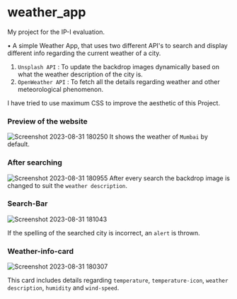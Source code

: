 # weather_app

 My project for the IP-I evaluation.


 • A simple Weather App, that uses two different API's to search and display different info regarding the current weather of a city.

1. `Unsplash API` : To update the backdrop images dynamically based on what the weather description of the city is.
2. `OpenWeather API` : To fetch all the details regarding weather and other meteorological phenomenon.

I have tried to use maximum CSS to improve the aesthetic of this Project.


### Preview of the website 

![Screenshot 2023-08-31 180250](https://github.com/rvif/weather_app/assets/127775103/612ef365-c209-4e09-901c-60c85a01540e)
It shows the weather of `Mumbai` by default.

### After searching 

![Screenshot 2023-08-31 180955](https://github.com/rvif/weather_app/assets/127775103/9dc958b2-4e8e-4976-a4cd-58893dd969e6)
After every search the backdrop image is changed to suit the `weather description`.

### Search-Bar

![Screenshot 2023-08-31 181043](https://github.com/rvif/weather_app/assets/127775103/f6cf0d65-c735-4d56-bc86-e0837c070563)

If the spelling of the searched city is incorrect, an `alert` is thrown.

### Weather-info-card

![Screenshot 2023-08-31 180307](https://github.com/rvif/weather_app/assets/127775103/aa4ebeef-e44e-4bc7-8cf7-f072304c5225)

This card includes details regarding `temperature`, `temperature-icon`, `weather description`, `humidity` and `wind-speed`.







